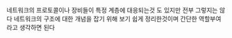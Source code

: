 네트워크의 프로토콜이나 장비들이 특정 계층에 대응되는것 도 있지만 전부 그렇지는 않다
네트워크의 구조에 대한 개념을 잡기 위해 보기 쉽게 정리한것이며 간단한 역할부여라고 생각하면 된다
